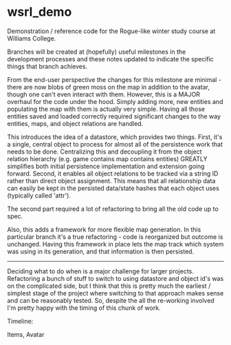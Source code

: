 # wsrl_demo
Demonstration / reference code for the Rogue-like winter study course at Williams College.

Branches will be created at (hopefully) useful milestones in the development processes and these notes updated to indicate the specific things that branch achieves.

From the end-user perspective the changes for this milestone are minimal - there are now blobs of green moss on the map in addition to the avatar, though one can't even interact with them. However, this is a MAJOR overhaul for the code under the hood. Simply adding more, new entities and populating the map with them is actually very simple. Having all those entities saved and loaded correctly required significant changes to the way entities, maps, and object relations are handled.

This introduces the idea of a datastore, which provides two things. First, it's a single, central object to process for almost all of the persistence work that needs to be done. Centralizing this and decoupling it from the object relation hierarchy (e.g. game contains map contains entities) GREATLY simplifies both initial persistence implementation and extension going forward. Second, it enables all object relations to be tracked via a string ID rather than direct object assignment. This means that all relationship data can easily be kept in the persisted data/state hashes that each object uses (typically called 'attr').

The second part required a lot of refactoring to bring all the old code up to spec.

Also, this adds a framework for more flexible map generation. In this particular branch it's a true refactoring - code is reorganized but outcome is unchanged. Having this framework in place lets the map track which system was using in its generation, and that information is then persisted.

--------------------

Deciding what to do when is a major challenge for larger projects. Refactoring a bunch of stuff to switch to using datastore and object id's was on the complicated side, but I think that this is pretty much the earliest / simplest stage of the project where switching to that approach makes sense and can be reasonably tested. So, despite the all the re-working involved I'm pretty happy with the timing of this chunk of work.



Timeline: 

Items, Avatar 


